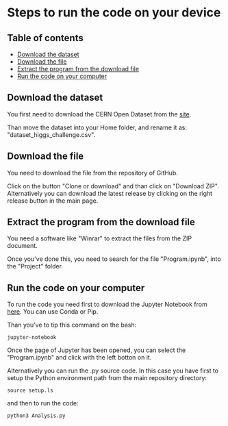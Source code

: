 # Steps to run the code on your device

## Table of contents

- [Download the dataset](#download-the-dataset)
- [Download the file](#download-the-file)
- [Extract the program from the download file](#extract-the-program-from-the-download-file)
- [Run the code on your computer](#run-the-code-on-your-computer)

## Download the dataset

You first need to download the CERN Open Dataset from the [site](http://opendata.cern.ch/record/328).

Than move the dataset into your Home folder, and rename it as: "dataset_higgs_challenge.csv".

## Download the file

You need to download the file from the repository of GitHub.

Click on the button "Clone or download" and than click on "Download ZIP". Alternatively you can download the latest release by clicking on the right release button in the main page.

## Extract the program from the download file

You need a software like "Winrar" to extract the files from the ZIP document.

Once you've done this, you need to search for the file "Program.ipynb", into the "Project" folder.

## Run the code on your computer

To run the code you need first to download the Jupyter Notebook from [here](https://jupyter.org/install). You can use Conda or Pip.

Than you've to tip this command on the bash:

```shell
jupyter-notebook
```

Once the page of Jupyter has been opened, you can select the "Program.ipynb" and click with the left botton on it.

Alternatively you can run the .py source code. In this case you have first to setup the Python environment path from the main repository directory:

```shell
source setup.ls
```

and then to run the code:

```shell
python3 Analysis.py
```
